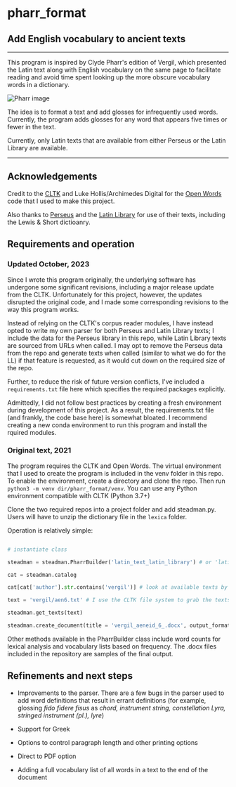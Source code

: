 # pharr_format
## Add English vocabulary to ancient texts

<hr> </hr> 

This program is inspired by Clyde Pharr's edition of Vergil, which presented the Latin text along with English vocabulary on the same page to facilitate reading and avoid time spent looking up the more obscure vocabulary words in a dictionary. 

![Pharr image](https://cdn.shopify.com/s/files/1/0018/4723/0510/products/9604_VERGIL_S_AENEID_PAGE_6_1024x1024@2x.jpg?v=1583945371) 

The idea is to format a text and add glosses for infrequently used words. Currently, the program adds glosses for any word that appears five times or fewer in the text. 

Currently, only Latin texts that are available from either Perseus or the Latin Library are available. 

<hr>

## Acknowledgements

Credit to the [CLTK](http://cltk.org/) and Luke Hollis/Archimedes Digital for the [Open Words](https://github.com/ArchimedesDigital/open_words) code that I used to make this project. 

Also thanks to [Perseus](http://www.perseus.tufts.edu/hopper/) and the [Latin Library](http://thelatinlibrary.com/) for use of their texts, including the Lewis & Short dictioanry. 

## Requirements and operation

### Updated October, 2023 

Since I wrote this program originally, the underlying software has undergone some significant revisions, including a major release update from the CLTK. Unfortunately for this project, however, the updates disrupted the original code, and I made some corresponding revisions to the way this program works. 

Instead of relying on the CLTK's corpus reader modules, I have instead opted to write my own parser for both Perseus and Latin Library texts; I include the data for the Perseus library in this repo, while Latin Library texts are sourced from URLs when called. I may opt to remove the Perseus data from the repo and generate texts when called (similar to what we do for the LL) if that feature is requested, as it would cut down on the required size of the repo. 

Further, to reduce the risk of future version conflicts, I've included a `requirements.txt` file here which specifies the required packages explicitly. 

Admittedly, I did not follow best practices by creating a fresh environment during development of this project. As a result, the requirements.txt file (and frankly, the code base here) is somewhat bloated. I recommend creating a new conda environment to run this program and install the rquired modules. 



### Original text, 2021

The program requires the CLTK and Open Words. The virtual environment that I used to create the program is included in the venv folder in this repo. To enable the environment, create a directory and clone the repo. Then run `python3 -m venv dir/pharr_format/venv`. You can use any Python environment compatible with CLTK (Python 3.7+) 

Clone the two required repos into a project folder and add steadman.py. Users will have to unzip the dictionary file in the `lexica` folder.

Operation is relatively simple: 

``` python 

# instantiate class

steadman = steadman.PharrBuilder('latin_text_latin_library') # or 'latin_text_perseus' 

cat = steadman.catalog

cat[cat['author'].str.contains('vergil')] # look at available texts by Vergil

text = 'vergil/aen6.txt' # I use the CLTK file system to grab the texts, so the `source` column of the catalog is required 

steadman.get_texts(text)

steadman.create_document(title = 'vergil_aeneid_6_.docx', output_format='poetry')
```

Other methods available in the PharrBuilder class include word counts for lexical analysis and vocabulary lists based on frequency. The .docx files included in the repository are samples of the final output. 

## Refinements and next steps 

- Improvements to the parser. There are a few bugs in the parser used to add word definitions that result in errant definitions (for example, glossing *fido fidere fisus* as *chord, instrument string, constellation Lyra, stringed instrument (pl.), lyre*) 

- Support for Greek 

- Options to control paragraph length and other printing options

- Direct to PDF option

- Adding a full vocabulary list of all words in a text to the end of the document
